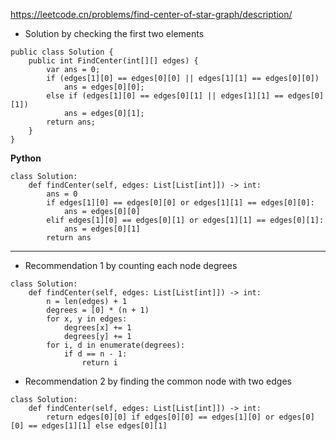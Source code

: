 https://leetcode.cn/problems/find-center-of-star-graph/description/ 

- Solution by checking the first two elements
```
public class Solution {
    public int FindCenter(int[][] edges) {
        var ans = 0;
        if (edges[1][0] == edges[0][0] || edges[1][1] == edges[0][0])
            ans = edges[0][0];
        else if (edges[1][0] == edges[0][1] || edges[1][1] == edges[0][1])
            ans = edges[0][1];
        return ans;
    }
}
```
**Python**
```
class Solution:
    def findCenter(self, edges: List[List[int]]) -> int:
        ans = 0
        if edges[1][0] == edges[0][0] or edges[1][1] == edges[0][0]:
            ans = edges[0][0]
        elif edges[1][0] == edges[0][1] or edges[1][1] == edges[0][1]:
            ans = edges[0][1]
        return ans
```

---

- Recommendation 1 by counting each node degrees
```
class Solution:
    def findCenter(self, edges: List[List[int]]) -> int:
        n = len(edges) + 1
        degrees = [0] * (n + 1)
        for x, y in edges:
            degrees[x] += 1
            degrees[y] += 1
        for i, d in enumerate(degrees):
            if d == n - 1:
                return i
```

- Recommendation 2 by finding the common node with two edges
```
class Solution:
    def findCenter(self, edges: List[List[int]]) -> int:
        return edges[0][0] if edges[0][0] == edges[1][0] or edges[0][0] == edges[1][1] else edges[0][1]
```
